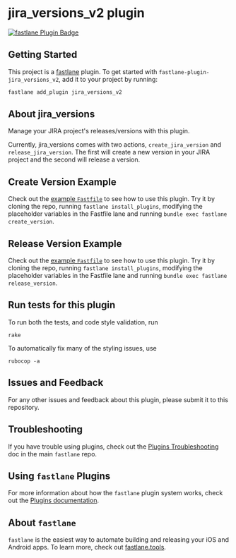 # jira_versions_v2 plugin

[![fastlane Plugin Badge](https://rawcdn.githack.com/fastlane/fastlane/master/fastlane/assets/plugin-badge.svg)](https://rubygems.org/gems/fastlane-plugin-jira_versions)

## Getting Started

This project is a [fastlane](https://github.com/fastlane/fastlane) plugin. To get started with `fastlane-plugin-jira_versions_v2`, add it to your project by running:

```bash
fastlane add_plugin jira_versions_v2
```

## About jira_versions

Manage your JIRA project's releases/versions with this plugin.

Currently, jira_versions comes with two actions, `create_jira_version` and `release_jira_version`. The first will create a new version in your JIRA project and the second will release a version.

## Create Version Example

Check out the [example `Fastfile`](fastlane/Fastfile) to see how to use this plugin. Try it by cloning the repo, running `fastlane install_plugins`, modifying the placeholder variables in the Fastfile lane and running `bundle exec fastlane create_version`. 

## Release Version Example

Check out the [example `Fastfile`](fastlane/Fastfile) to see how to use this plugin. Try it by cloning the repo, running `fastlane install_plugins`, modifying the placeholder variables in the Fastfile lane and running `bundle exec fastlane release_version`. 

## Run tests for this plugin

To run both the tests, and code style validation, run

```
rake
```

To automatically fix many of the styling issues, use 
```
rubocop -a
```

## Issues and Feedback

For any other issues and feedback about this plugin, please submit it to this repository.

## Troubleshooting

If you have trouble using plugins, check out the [Plugins Troubleshooting](https://github.com/fastlane/fastlane/blob/master/fastlane/docs/PluginsTroubleshooting.md) doc in the main `fastlane` repo.

## Using `fastlane` Plugins

For more information about how the `fastlane` plugin system works, check out the [Plugins documentation](https://github.com/fastlane/fastlane/blob/master/fastlane/docs/Plugins.md).

## About `fastlane`

`fastlane` is the easiest way to automate building and releasing your iOS and Android apps. To learn more, check out [fastlane.tools](https://fastlane.tools).
